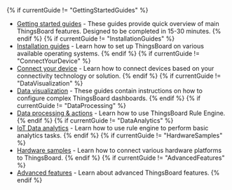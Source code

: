 {% if currentGuide != "GettingStartedGuides" %}
- [Getting started guides](/docs/pe/guides/#AnchorIDGettingStartedGuides) - These guides provide quick overview of main ThingsBoard features. Designed to be completed in 15-30 minutes.
{% endif %}
{% if currentGuide != "InstallationGuides" %}
- [Installation guides](/docs/user-guide/install/pe/installation-options/) - Learn how to set up ThingsBoard on various available operating systems.
{% endif %}
{% if currentGuide != "ConnectYourDevice" %}
- [Connect your device](/docs/pe/guides/#AnchorIDConnectYourDevice) - Learn how to connect devices based on your connectivity technology or solution.
{% endif %}
{% if currentGuide != "DataVisualization" %}
- [Data visualization](/docs/pe/guides/#AnchorIDDataVisualization) - These guides contain instructions on how to configure complex ThingsBoard dashboards.
{% endif %}
{% if currentGuide != "DataProcessing" %}
- [Data processing & actions](/docs/pe/guides/#AnchorIDDataProcessing) - Learn how to use ThingsBoard Rule Engine.
{% endif %}
{% if currentGuide != "DataAnalytics" %}
- [IoT Data analytics](/docs/pe/guides/#AnchorIDDataAnalytics) - Learn how to use rule engine to perform basic analytics tasks.
{% endif %}
{% if currentGuide != "HardwareSamples" %}
- [Hardware samples](/docs/pe/guides/#AnchorIDHardwareSamples) - Learn how to connect various hardware platforms to ThingsBoard.
{% endif %}
{% if currentGuide != "AdvancedFeatures" %}
- [Advanced features](/docs/pe/guides/#AnchorIDAdvancedFeatures) - Learn about advanced ThingsBoard features.
{% endif %}
  
<br>






